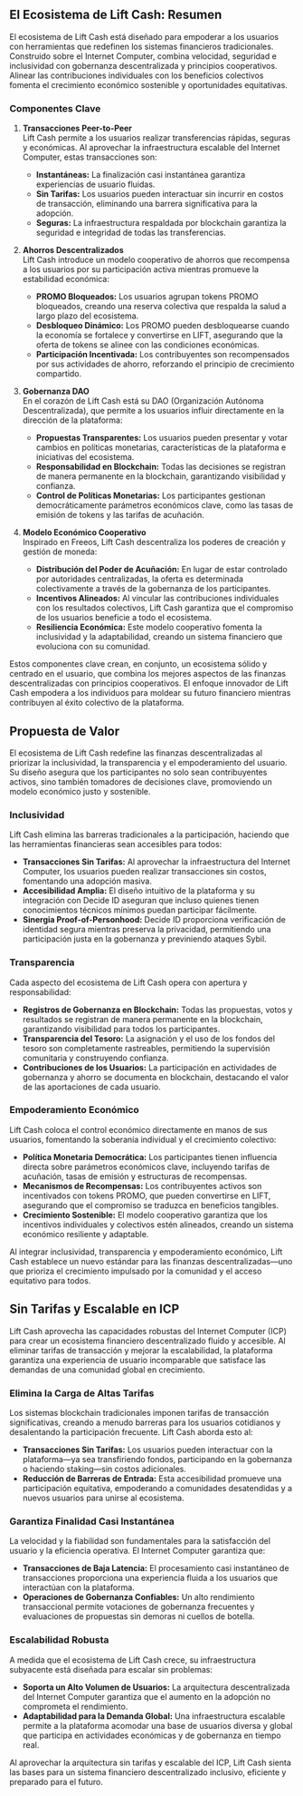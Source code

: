 ## El Ecosistema de Lift Cash: Resumen

El ecosistema de Lift Cash está diseñado para empoderar a los usuarios con herramientas que redefinen los sistemas financieros tradicionales. Construido sobre el Internet Computer, combina velocidad, seguridad e inclusividad con gobernanza descentralizada y principios cooperativos. Alinear las contribuciones individuales con los beneficios colectivos fomenta el crecimiento económico sostenible y oportunidades equitativas.

### Componentes Clave

1. **Transacciones Peer-to-Peer**  
   Lift Cash permite a los usuarios realizar transferencias rápidas, seguras y económicas. Al aprovechar la infraestructura escalable del Internet Computer, estas transacciones son:
     
   - **Instantáneas:** La finalización casi instantánea garantiza experiencias de usuario fluidas.  
   - **Sin Tarifas:** Los usuarios pueden interactuar sin incurrir en costos de transacción, eliminando una barrera significativa para la adopción.  
   - **Seguras:** La infraestructura respaldada por blockchain garantiza la seguridad e integridad de todas las transferencias.  

2. **Ahorros Descentralizados**  
   Lift Cash introduce un modelo cooperativo de ahorros que recompensa a los usuarios por su participación activa mientras promueve la estabilidad económica:
     
   - **PROMO Bloqueados:** Los usuarios agrupan tokens PROMO bloqueados, creando una reserva colectiva que respalda la salud a largo plazo del ecosistema.  
   - **Desbloqueo Dinámico:** Los PROMO pueden desbloquearse cuando la economía se fortalece y convertirse en LIFT, asegurando que la oferta de tokens se alinee con las condiciones económicas.  
   - **Participación Incentivada:** Los contribuyentes son recompensados por sus actividades de ahorro, reforzando el principio de crecimiento compartido.  

3. **Gobernanza DAO**  
   En el corazón de Lift Cash está su DAO (Organización Autónoma Descentralizada), que permite a los usuarios influir directamente en la dirección de la plataforma:
     
   - **Propuestas Transparentes:** Los usuarios pueden presentar y votar cambios en políticas monetarias, características de la plataforma e iniciativas del ecosistema.  
   - **Responsabilidad en Blockchain:** Todas las decisiones se registran de manera permanente en la blockchain, garantizando visibilidad y confianza.  
   - **Control de Políticas Monetarias:** Los participantes gestionan democráticamente parámetros económicos clave, como las tasas de emisión de tokens y las tarifas de acuñación.  

4. **Modelo Económico Cooperativo**  
   Inspirado en Freeos, Lift Cash descentraliza los poderes de creación y gestión de moneda:
     
   - **Distribución del Poder de Acuñación:** En lugar de estar controlado por autoridades centralizadas, la oferta es determinada colectivamente a través de la gobernanza de los participantes.  
   - **Incentivos Alineados:** Al vincular las contribuciones individuales con los resultados colectivos, Lift Cash garantiza que el compromiso de los usuarios beneficie a todo el ecosistema.  
   - **Resiliencia Económica:** Este modelo cooperativo fomenta la inclusividad y la adaptabilidad, creando un sistema financiero que evoluciona con su comunidad.  

Estos componentes clave crean, en conjunto, un ecosistema sólido y centrado en el usuario, que combina los mejores aspectos de las finanzas descentralizadas con principios cooperativos. El enfoque innovador de Lift Cash empodera a los individuos para moldear su futuro financiero mientras contribuyen al éxito colectivo de la plataforma.

## Propuesta de Valor

El ecosistema de Lift Cash redefine las finanzas descentralizadas al priorizar la inclusividad, la transparencia y el empoderamiento del usuario. Su diseño asegura que los participantes no solo sean contribuyentes activos, sino también tomadores de decisiones clave, promoviendo un modelo económico justo y sostenible.

### **Inclusividad**  
Lift Cash elimina las barreras tradicionales a la participación, haciendo que las herramientas financieras sean accesibles para todos:  
- **Transacciones Sin Tarifas:** Al aprovechar la infraestructura del Internet Computer, los usuarios pueden realizar transacciones sin costos, fomentando una adopción masiva.  
- **Accesibilidad Amplia:** El diseño intuitivo de la plataforma y su integración con Decide ID aseguran que incluso quienes tienen conocimientos técnicos mínimos puedan participar fácilmente.  
- **Sinergia Proof-of-Personhood:** Decide ID proporciona verificación de identidad segura mientras preserva la privacidad, permitiendo una participación justa en la gobernanza y previniendo ataques Sybil.  

### **Transparencia**  
Cada aspecto del ecosistema de Lift Cash opera con apertura y responsabilidad:
  
- **Registros de Gobernanza en Blockchain:** Todas las propuestas, votos y resultados se registran de manera permanente en la blockchain, garantizando visibilidad para todos los participantes.  
- **Transparencia del Tesoro:** La asignación y el uso de los fondos del tesoro son completamente rastreables, permitiendo la supervisión comunitaria y construyendo confianza.  
- **Contribuciones de los Usuarios:** La participación en actividades de gobernanza y ahorro se documenta en blockchain, destacando el valor de las aportaciones de cada usuario.  

### **Empoderamiento Económico**  
Lift Cash coloca el control económico directamente en manos de sus usuarios, fomentando la soberanía individual y el crecimiento colectivo:
  
- **Política Monetaria Democrática:** Los participantes tienen influencia directa sobre parámetros económicos clave, incluyendo tarifas de acuñación, tasas de emisión y estructuras de recompensas.  
- **Mecanismos de Recompensas:** Los contribuyentes activos son incentivados con tokens PROMO, que pueden convertirse en LIFT, asegurando que el compromiso se traduzca en beneficios tangibles.  
- **Crecimiento Sostenible:** El modelo cooperativo garantiza que los incentivos individuales y colectivos estén alineados, creando un sistema económico resiliente y adaptable.  

Al integrar inclusividad, transparencia y empoderamiento económico, Lift Cash establece un nuevo estándar para las finanzas descentralizadas—uno que prioriza el crecimiento impulsado por la comunidad y el acceso equitativo para todos.

## Sin Tarifas y Escalable en ICP

Lift Cash aprovecha las capacidades robustas del Internet Computer (ICP) para crear un ecosistema financiero descentralizado fluido y accesible. Al eliminar tarifas de transacción y mejorar la escalabilidad, la plataforma garantiza una experiencia de usuario incomparable que satisface las demandas de una comunidad global en crecimiento.

### **Elimina la Carga de Altas Tarifas**  
Los sistemas blockchain tradicionales imponen tarifas de transacción significativas, creando a menudo barreras para los usuarios cotidianos y desalentando la participación frecuente. Lift Cash aborda esto al:
  
- **Transacciones Sin Tarifas:** Los usuarios pueden interactuar con la plataforma—ya sea transfiriendo fondos, participando en la gobernanza o haciendo staking—sin costos adicionales.  
- **Reducción de Barreras de Entrada:** Esta accesibilidad promueve una participación equitativa, empoderando a comunidades desatendidas y a nuevos usuarios para unirse al ecosistema.  

### **Garantiza Finalidad Casi Instantánea**  
La velocidad y la fiabilidad son fundamentales para la satisfacción del usuario y la eficiencia operativa. El Internet Computer garantiza que:
  
- **Transacciones de Baja Latencia:** El procesamiento casi instantáneo de transacciones proporciona una experiencia fluida a los usuarios que interactúan con la plataforma.  
- **Operaciones de Gobernanza Confiables:** Un alto rendimiento transaccional permite votaciones de gobernanza frecuentes y evaluaciones de propuestas sin demoras ni cuellos de botella.  

### **Escalabilidad Robusta**  
A medida que el ecosistema de Lift Cash crece, su infraestructura subyacente está diseñada para escalar sin problemas:
  
- **Soporta un Alto Volumen de Usuarios:** La arquitectura descentralizada del Internet Computer garantiza que el aumento en la adopción no comprometa el rendimiento.  
- **Adaptabilidad para la Demanda Global:** Una infraestructura escalable permite a la plataforma acomodar una base de usuarios diversa y global que participa en actividades económicas y de gobernanza en tiempo real.  

Al aprovechar la arquitectura sin tarifas y escalable del ICP, Lift Cash sienta las bases para un sistema financiero descentralizado inclusivo, eficiente y preparado para el futuro.